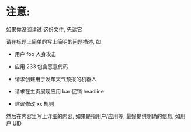 # 注意:

如果你没阅读过 [这份文件](https://github.com/geekapk-r/Talk/blob/master/CONTRIBUTING.md), 先读它

请在标题上简单的写上简明的问题描述, 如:

+ 用户 foo 人身攻击

+ 应用 233 包含恶意代码

+ 请求创建用于发布天气预报的机器人

+ 请求在主页展现应用 bar 促销 headline

+ 建议修改 xx 规则

然后在内容里写上详细的内容, 如果是指用户/应用等, 最好提供明确的信息, 如用户 UID
